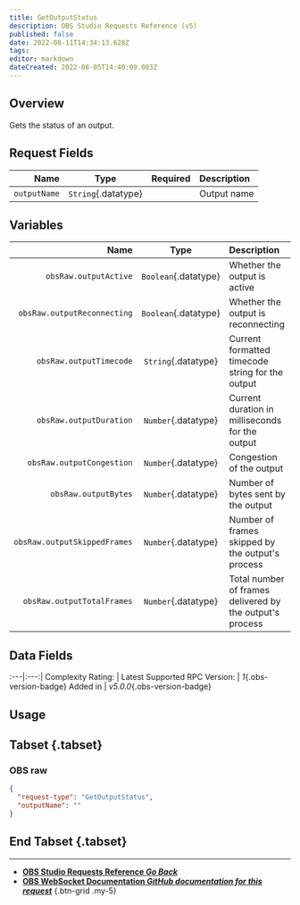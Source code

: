 ```yaml
---
title: GetOutputStatus
description: OBS Studio Requests Reference (v5)
published: false
date: 2022-08-11T14:34:13.628Z
tags: 
editor: markdown
dateCreated: 2022-08-05T14:40:09.083Z
---
```


## Overview
Gets the status of an output.

## Request Fields
Name | Type | Required| Description |
----:|:----:|:-------:|:------------|
`outputName` | `String`{.datatype} | <i class="mdi mdi-check-bold"></i> | Output name

## Variables
Name | Type | Description | 
----:|:---------:|:------------|
`obsRaw.outputActive` | `Boolean`{.datatype} | Whether the output is active
`obsRaw.outputReconnecting` | `Boolean`{.datatype} | Whether the output is reconnecting
`obsRaw.outputTimecode` | `String`{.datatype} | Current formatted timecode string for the output
`obsRaw.outputDuration` | `Number`{.datatype} | Current duration in milliseconds for the output
`obsRaw.outputCongestion` | `Number`{.datatype} | Congestion of the output
`obsRaw.outputBytes` | `Number`{.datatype} | Number of bytes sent by the output
`obsRaw.outputSkippedFrames` | `Number`{.datatype} | Number of frames skipped by the output's process
`obsRaw.outputTotalFrames` | `Number`{.datatype} | Total number of frames delivered by the output's process

## Data Fields
:---|:---:|
Complexity Rating: | <span class="stars stars--4"></span>
Latest Supported RPC Version: | *1*{.obs-version-badge}
Added in | *v5.0.0*{.obs-version-badge}

## Usage
## Tabset {.tabset}
### OBS raw
```json
{
  "request-type": "GetOutputStatus",
  "outputName": ""
}
```
## End Tabset {.tabset}

---

- [<i class="mdi mdi-chevron-left"></i>**OBS Studio Requests Reference *Go Back***](/en/Broadcasters/OBS/Requests)
- [<i class="mdi mdi-github"></i> **OBS WebSocket Documentation *GitHub documentation for this request***](https://github.com/obsproject/obs-websocket/blob/master/docs/generated/protocol.md#getoutputstatus)
{.btn-grid .my-5}